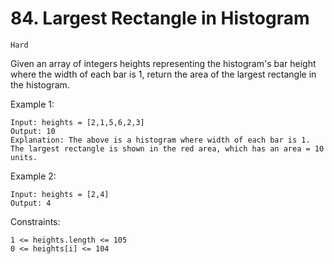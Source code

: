 # 84. Largest Rectangle in Histogram

`Hard`

Given an array of integers heights representing the histogram's bar height where the width of each bar is 1, return the area of the largest rectangle in the histogram.

Example 1:

```note
Input: heights = [2,1,5,6,2,3]
Output: 10
Explanation: The above is a histogram where width of each bar is 1.
The largest rectangle is shown in the red area, which has an area = 10 units.
```

Example 2:

```note
Input: heights = [2,4]
Output: 4
```

Constraints:

```note
1 <= heights.length <= 105
0 <= heights[i] <= 104
```
